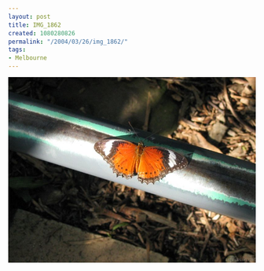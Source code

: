 ```yaml
---
layout: post
title: IMG_1862
created: 1080280826
permalink: "/2004/03/26/img_1862/"
tags:
- Melbourne
---
```


<img src="/image/images/img_1862-417.jpg"/>

